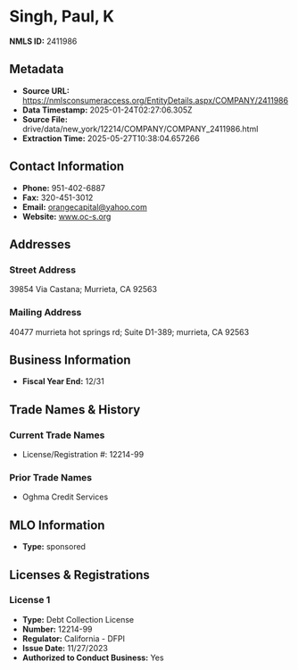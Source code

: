 # Singh, Paul, K

**NMLS ID:** 2411986

## Metadata
- **Source URL:** https://nmlsconsumeraccess.org/EntityDetails.aspx/COMPANY/2411986
- **Data Timestamp:** 2025-01-24T02:27:06.305Z
- **Source File:** drive/data/new_york/12214/COMPANY/COMPANY_2411986.html
- **Extraction Time:** 2025-05-27T10:38:04.657266

## Contact Information
- **Phone:** 951-402-6887
- **Fax:** 320-451-3012
- **Email:** orangecapital@yahoo.com
- **Website:** www.oc-s.org

## Addresses
### Street Address
39854 Via Castana; Murrieta, CA 92563

### Mailing Address
40477 murrieta hot springs rd; Suite D1-389; murrieta, CA 92563

## Business Information
- **Fiscal Year End:** 12/31

## Trade Names & History
### Current Trade Names
- License/Registration #: 12214-99

### Prior Trade Names
- Oghma Credit Services

## MLO Information
- **Type:** sponsored

## Licenses & Registrations

### License 1
- **Type:** Debt Collection License
- **Number:** 12214-99
- **Regulator:** California - DFPI
- **Issue Date:** 11/27/2023
- **Authorized to Conduct Business:** Yes

